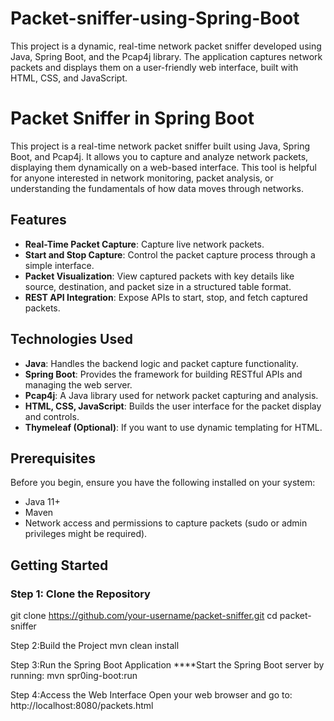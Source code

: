 # Packet-sniffer-using-Spring-Boot
This project is a dynamic, real-time network packet sniffer developed using Java, Spring Boot, and the Pcap4j library. The application captures network packets and displays them on a user-friendly web interface, built with HTML, CSS, and JavaScript.

# Packet Sniffer in Spring Boot

This project is a real-time network packet sniffer built using Java, Spring Boot, and Pcap4j. It allows you to capture and analyze network packets, displaying them dynamically on a web-based interface. This tool is helpful for anyone interested in network monitoring, packet analysis, or understanding the fundamentals of how data moves through networks.

## Features

- **Real-Time Packet Capture**: Capture live network packets.
- **Start and Stop Capture**: Control the packet capture process through a simple interface.
- **Packet Visualization**: View captured packets with key details like source, destination, and packet size in a structured table format.
- **REST API Integration**: Expose APIs to start, stop, and fetch captured packets.

## Technologies Used

- **Java**: Handles the backend logic and packet capture functionality.
- **Spring Boot**: Provides the framework for building RESTful APIs and managing the web server.
- **Pcap4j**: A Java library used for network packet capturing and analysis.
- **HTML, CSS, JavaScript**: Builds the user interface for the packet display and controls.
- **Thymeleaf (Optional)**: If you want to use dynamic templating for HTML.

## Prerequisites

Before you begin, ensure you have the following installed on your system:

- Java 11+
- Maven
- Network access and permissions to capture packets (sudo or admin privileges might be required).

## Getting Started

### Step 1: Clone the Repository


git clone https://github.com/your-username/packet-sniffer.git
cd packet-sniffer

Step 2:Build the Project
mvn clean install

Step 3:Run the Spring Boot Application
****Start the Spring Boot server by running:
mvn spr0ing-boot:run

Step 4:Access the Web Interface
Open your web browser and go to:
http://localhost:8080/packets.html


